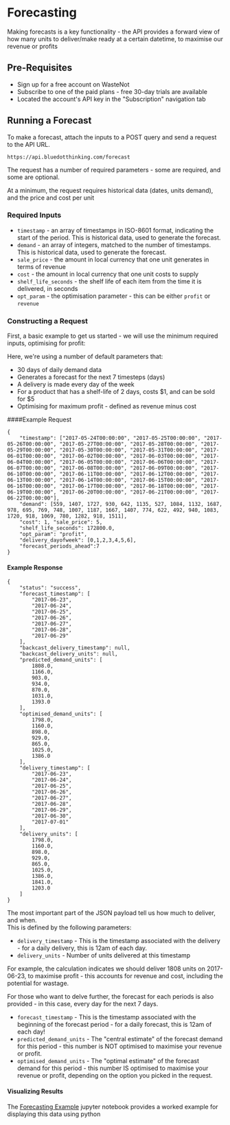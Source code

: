 # Forecasting

<!-- For full documentation visit [mkdocs.org](https://www.mkdocs.org). -->

Making forecasts is a key functionality - the API provides a forward view of how many units to deliver/make ready
at a certain datetime, to maximise our revenue or profits


## Pre-Requisites

* Sign up for a free account on WasteNot
* Subscribe to one of the paid plans - free 30-day trials are available
* Located the account's API key in the "Subscription" navigation tab

## Running a Forecast

To make a forecast, attach the inputs to a POST query and send a request to the API URL.

	https://api.bluedotthinking.com/forecast

The request has a number of required parameters - some are required, and some are optional.

At a minimum, the request requires historical data (dates, units demand), and the price and cost per unit


### Required Inputs

* `timestamp` - an array of timestamps  in ISO-8601 format, indicating the start of the period.  This is historical data, used to generate the forecast.
* `demand` - an array of integers, matched to the number of timestamps.  This is historical data, used to generate the forecast.
* `sale_price` - the amount in local currency that one unit generates in terms of revenue
* `cost` - the amount in local currency that one unit costs to supply
* `shelf_life_seconds` - the shelf life of each item from the time it is delivered, in seconds
* `opt_param` - the optimisation parameter - this can be either `profit` or `revenue`


### Constructing a Request

First, a basic example to get us started - we will use the minimum required inputs, optimising for profit:

Here, we're using a number of default parameters that:

* 30 days of daily demand data
* Generates a forecast for the next 7 timesteps (days)
* A delivery is made every day of the week
* For a product that has a shelf-life of 2 days, costs $1, and can be sold for $5
* Optimising for maximum profit - defined as revenue minus cost

####Example Request

	{
		"timestamp": ["2017-05-24T00:00:00", "2017-05-25T00:00:00", "2017-05-26T00:00:00", "2017-05-27T00:00:00", "2017-05-28T00:00:00", "2017-05-29T00:00:00", "2017-05-30T00:00:00", "2017-05-31T00:00:00", "2017-06-01T00:00:00", "2017-06-02T00:00:00", "2017-06-03T00:00:00", "2017-06-04T00:00:00", "2017-06-05T00:00:00", "2017-06-06T00:00:00", "2017-06-07T00:00:00", "2017-06-08T00:00:00", "2017-06-09T00:00:00", "2017-06-10T00:00:00", "2017-06-11T00:00:00", "2017-06-12T00:00:00", "2017-06-13T00:00:00", "2017-06-14T00:00:00", "2017-06-15T00:00:00", "2017-06-16T00:00:00", "2017-06-17T00:00:00", "2017-06-18T00:00:00", "2017-06-19T00:00:00", "2017-06-20T00:00:00", "2017-06-21T00:00:00", "2017-06-22T00:00:00"], 
		"demand": [559, 1407, 1727, 930, 642, 1135, 527, 1084, 1132, 1687, 978, 695, 769, 748, 1007, 1187, 1667, 1407, 774, 622, 492, 940, 1083, 1720, 918, 1069, 780, 1282, 918, 1511],
		"cost": 1, "sale_price": 5, 
		"shelf_life_seconds": 172800.0, 
		"opt_param": "profit",
		"delivery_dayofweek": [0,1,2,3,4,5,6],
		"forecast_periods_ahead":7
	}

#### Example Response

	{
		"status": "success",
		"forecast_timestamp": [
			"2017-06-23",
			"2017-06-24",
			"2017-06-25",
			"2017-06-26",
			"2017-06-27",
			"2017-06-28",
			"2017-06-29"
		],
		"backcast_delivery_timestamp": null,
		"backcast_delivery_units": null,
		"predicted_demand_units": [
			1808.0,
			1166.0,
			903.0,
			934.0,
			870.0,
			1031.0,
			1393.0
		],
		"optimised_demand_units": [
			1798.0,
			1160.0,
			898.0,
			929.0,
			865.0,
			1025.0,
			1386.0
		],
		"delivery_timestamp": [
			"2017-06-23",
			"2017-06-24",
			"2017-06-25",
			"2017-06-26",
			"2017-06-27",
			"2017-06-28",
			"2017-06-29",
			"2017-06-30",
			"2017-07-01"
		],
		"delivery_units": [
			1798.0,
			1160.0,
			898.0,
			929.0,
			865.0,
			1025.0,
			1386.0,
			1841.0,
			1203.0
		]
	}


The most important part of the JSON payload tell us how much to deliver, and when.  
This is defined by the following parameters:

* `delivery_timestamp` - This is the timestamp associated with the delivery - for a daily delivery, this is 12am of each day.
* `delivery_units` - Number of units delivered at this timestamp

For example, the calculation indicates we should deliver 1808 units on 2017-06-23, to maximise profit - this accounts for revenue and cost, including the potential for wastage.

For those who want to delve further, the forecast for each periods is also provided - in this case, every day for the next 7 days.

* `forecast_timestamp` - This is the timestamp associated with the beginning of the forecast period - for a daily forecast, this is 12am of each day!
* `predicted_demand_units` - The "central estimate" of the forecast demand for this period - this number is NOT optimised to maximise your revenue or profit.
* `optimised_demand_units` - The "optimal estimate" of the forecast demand for this period - this number IS optimised to maximise your revenue or profit, depending on the option you picked in the request.

#### Visualizing Results

The [Forecasting Example](https://nbviewer.jupyter.org/github/alvin-chan/bdt_django_front_end_postgres_mkdocs/blob/master/code_examples/forecast_example_1.ipynb?flush_cache=true) jupyter notebook provides a worked example for displaying this data using python
